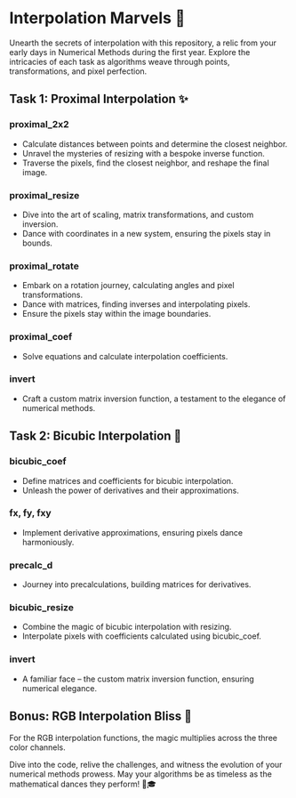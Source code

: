 # Interpolation Marvels 🚀

Unearth the secrets of interpolation with this repository, a relic from your early days in Numerical Methods during the first year. Explore the intricacies of each task as algorithms weave through points, transformations, and pixel perfection.

## Task 1: Proximal Interpolation ✨

### proximal_2x2
- Calculate distances between points and determine the closest neighbor.
- Unravel the mysteries of resizing with a bespoke inverse function.
- Traverse the pixels, find the closest neighbor, and reshape the final image.

### proximal_resize
- Dive into the art of scaling, matrix transformations, and custom inversion.
- Dance with coordinates in a new system, ensuring the pixels stay in bounds.

### proximal_rotate
- Embark on a rotation journey, calculating angles and pixel transformations.
- Dance with matrices, finding inverses and interpolating pixels.
- Ensure the pixels stay within the image boundaries.

### proximal_coef
- Solve equations and calculate interpolation coefficients.

### invert
- Craft a custom matrix inversion function, a testament to the elegance of numerical methods.

## Task 2: Bicubic Interpolation 🎨

### bicubic_coef
- Define matrices and coefficients for bicubic interpolation.
- Unleash the power of derivatives and their approximations.

### fx, fy, fxy
- Implement derivative approximations, ensuring pixels dance harmoniously.

### precalc_d
- Journey into precalculations, building matrices for derivatives.

### bicubic_resize
- Combine the magic of bicubic interpolation with resizing.
- Interpolate pixels with coefficients calculated using bicubic_coef.

### invert
- A familiar face – the custom matrix inversion function, ensuring numerical elegance.

## Bonus: RGB Interpolation Bliss 🌈

For the RGB interpolation functions, the magic multiplies across the three color channels.

Dive into the code, relive the challenges, and witness the evolution of your numerical methods prowess. May your algorithms be as timeless as the mathematical dances they perform! 💃🎓
